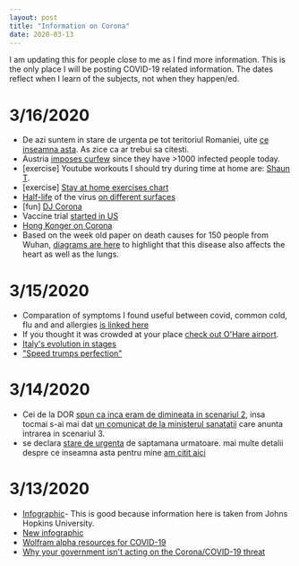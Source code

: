 ```yaml
---
layout: post
title: "Information on Corona"
date: 2020-03-13
---
```


I am updating this for people close to me as I find more information. This is the only place I will be posting COVID-19 related information. The dates reflect when I learn of the subjects, not when they happen/ed.

# 3/16/2020
* De azi suntem in stare de urgenta pe tot teritoriul Romaniei, uite [ce inseamna asta](https://www.juridice.ro/676227/decret-privind-instituirea-starii-de-urgenta.html). As zice ca ar trebui sa citesti. 
* Austria [imposes curfew](https://www.youtube.com/watch?v=LBFPEiKKbGE&t=29s) since they have >1000 infected people today.
* [exercise] Youtube workouts I should try during time at home are: [Shaun T](https://www.youtube.com/user/shauntfitness/playlists).
* [exercise] [Stay at home exercises chart](https://img.pr0gramm.com/2020/03/14/2865e9755157e9dd.jpg)
* [Half-life](https://en.wikipedia.org/wiki/Half-life) of the virus [on different surfaces](https://img.pr0gramm.com/2020/03/15/480e1cf1144cf2f5.jpg)
* [fun] [DJ Corona](https://pr0gramm.com/top/3744154)
* Vaccine trial [started in US](https://apnews.com/8089a3d0ec8f9fde971bddd7b3aa2ba1)
* [Hong Konger on Corona](https://twitter.com/laurelchor/status/1238472298547613696?s=21)
* Based on the week old paper on death causes for 150 people from Wuhan, [diagrams are here](https://www.instagram.com/p/B9u0ue3g6I7/?igshid=1mqc4g98ibbyt) to highlight that this disease also affects the heart as well as the lungs. 

# 3/15/2020
* Comparation of symptoms I found useful between covid, common cold, flu and and allergies [is linked here](https://www.instagram.com/p/B9xIA7QAJvA/?igshid=8wj31it9nbuv)
* If you thought it was crowded at your place [check out O'Hare airport](https://twitter.com/BrookeGMcDonald/status/1238986272137502720).
* [Italy's evolution in stages](https://twitter.com/JasonYanowitz/status/1238977743653687296)
* ["Speed trumps perfection"](https://twitter.com/i/status/1238865202868883461)

# 3/14/2020
* Cei de la DOR [spun ca inca eram de dimineata in scenariul 2](https://www.dor.ro/coronavirus-cele-patru-scenarii-in-romania/), insa tocmai s-ai mai dat [un comunicat de la ministerul sanatatii](http://www.ms.ro/2020/03/14/buletin-informativ-14-03-2020-ora-1600/) care anunta intrarea in scenariul 3.
* se declara [stare de urgenta](http://m.ziare.com/klaus-johannis/live-iohannis-iese-la-declaratii-dupa-ce-a-scos-guvernul-din-izolare-sa-depuna-juramantul-1601650) de saptamana urmatoare. mai multe detalii despre ce inseamna asta pentru mine [am citit aici](https://www.mediafax.ro/coronavirus/ce-inseamna-starea-de-urgenta-in-ce-fel-te-poate-afecta-18986338) 


# 3/13/2020
* [Infographic](https://www.arcgis.com/apps/opsdashboard/index.html#/bda7594740fd40299423467b48e9ecf6)-
This is good because information here is taken from Johns Hopkins University. 
* [New infographic](https://experience.arcgis.com/experience/685d0ace521648f8a5beeeee1b9125cd)
* [Wolfram alpha resources for COVID-19](https://community.wolfram.com/groups/-/m/t/1872608)
* [Why your government isn't acting on the Corona/COVID-19 threat](https://ma.ttias.be/government-act-corona-covid-19/)